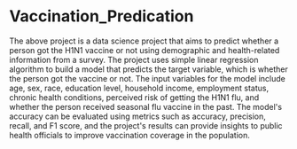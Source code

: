 # Vaccination_Predication
The above project is a data science project that aims to predict whether a person got the H1N1 vaccine or not using demographic and health-related information from a survey. The project uses simple linear regression algorithm to build a model that predicts the target variable, which is whether the person got the vaccine or not. The input variables for the model include age, sex, race, education level, household income, employment status, chronic health conditions, perceived risk of getting the H1N1 flu, and whether the person received seasonal flu vaccine in the past. The model's accuracy can be evaluated using metrics such as accuracy, precision, recall, and F1 score, and the project's results can provide insights to public health officials to improve vaccination coverage in the population.
